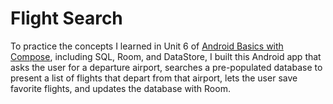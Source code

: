 # Flight Search 

To practice the concepts I learned in Unit 6 of [Android Basics with Compose](https://developer.android.com/courses/android-basics-compose/course), including SQL, Room, and DataStore, I built this Android app that asks the user for a departure airport, searches a pre-populated database to present a list of flights that depart from that airport, lets the user save favorite flights, and updates the database with Room.
